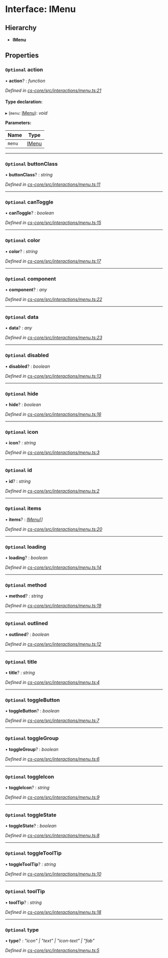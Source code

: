 # Interface: IMenu

## Hierarchy

* **IMenu**

## Properties

### `Optional` action

• **action**? : *function*

*Defined in [cs-core/src/interactions/menu.ts:21](https://github.com/RichardHovenkamp/csnext/blob/c891e154/packages/cs-core/src/interactions/menu.ts#L21)*

#### Type declaration:

▸ (`menu`: [IMenu](_cs_core_src_interactions_menu_.imenu.md)): *void*

**Parameters:**

Name | Type |
------ | ------ |
`menu` | [IMenu](_cs_core_src_interactions_menu_.imenu.md) |

___

### `Optional` buttonClass

• **buttonClass**? : *string*

*Defined in [cs-core/src/interactions/menu.ts:11](https://github.com/RichardHovenkamp/csnext/blob/c891e154/packages/cs-core/src/interactions/menu.ts#L11)*

___

### `Optional` canToggle

• **canToggle**? : *boolean*

*Defined in [cs-core/src/interactions/menu.ts:15](https://github.com/RichardHovenkamp/csnext/blob/c891e154/packages/cs-core/src/interactions/menu.ts#L15)*

___

### `Optional` color

• **color**? : *string*

*Defined in [cs-core/src/interactions/menu.ts:17](https://github.com/RichardHovenkamp/csnext/blob/c891e154/packages/cs-core/src/interactions/menu.ts#L17)*

___

### `Optional` component

• **component**? : *any*

*Defined in [cs-core/src/interactions/menu.ts:22](https://github.com/RichardHovenkamp/csnext/blob/c891e154/packages/cs-core/src/interactions/menu.ts#L22)*

___

### `Optional` data

• **data**? : *any*

*Defined in [cs-core/src/interactions/menu.ts:23](https://github.com/RichardHovenkamp/csnext/blob/c891e154/packages/cs-core/src/interactions/menu.ts#L23)*

___

### `Optional` disabled

• **disabled**? : *boolean*

*Defined in [cs-core/src/interactions/menu.ts:13](https://github.com/RichardHovenkamp/csnext/blob/c891e154/packages/cs-core/src/interactions/menu.ts#L13)*

___

### `Optional` hide

• **hide**? : *boolean*

*Defined in [cs-core/src/interactions/menu.ts:16](https://github.com/RichardHovenkamp/csnext/blob/c891e154/packages/cs-core/src/interactions/menu.ts#L16)*

___

### `Optional` icon

• **icon**? : *string*

*Defined in [cs-core/src/interactions/menu.ts:3](https://github.com/RichardHovenkamp/csnext/blob/c891e154/packages/cs-core/src/interactions/menu.ts#L3)*

___

### `Optional` id

• **id**? : *string*

*Defined in [cs-core/src/interactions/menu.ts:2](https://github.com/RichardHovenkamp/csnext/blob/c891e154/packages/cs-core/src/interactions/menu.ts#L2)*

___

### `Optional` items

• **items**? : *[IMenu](_cs_core_src_interactions_menu_.imenu.md)[]*

*Defined in [cs-core/src/interactions/menu.ts:20](https://github.com/RichardHovenkamp/csnext/blob/c891e154/packages/cs-core/src/interactions/menu.ts#L20)*

___

### `Optional` loading

• **loading**? : *boolean*

*Defined in [cs-core/src/interactions/menu.ts:14](https://github.com/RichardHovenkamp/csnext/blob/c891e154/packages/cs-core/src/interactions/menu.ts#L14)*

___

### `Optional` method

• **method**? : *string*

*Defined in [cs-core/src/interactions/menu.ts:19](https://github.com/RichardHovenkamp/csnext/blob/c891e154/packages/cs-core/src/interactions/menu.ts#L19)*

___

### `Optional` outlined

• **outlined**? : *boolean*

*Defined in [cs-core/src/interactions/menu.ts:12](https://github.com/RichardHovenkamp/csnext/blob/c891e154/packages/cs-core/src/interactions/menu.ts#L12)*

___

### `Optional` title

• **title**? : *string*

*Defined in [cs-core/src/interactions/menu.ts:4](https://github.com/RichardHovenkamp/csnext/blob/c891e154/packages/cs-core/src/interactions/menu.ts#L4)*

___

### `Optional` toggleButton

• **toggleButton**? : *boolean*

*Defined in [cs-core/src/interactions/menu.ts:7](https://github.com/RichardHovenkamp/csnext/blob/c891e154/packages/cs-core/src/interactions/menu.ts#L7)*

___

### `Optional` toggleGroup

• **toggleGroup**? : *boolean*

*Defined in [cs-core/src/interactions/menu.ts:6](https://github.com/RichardHovenkamp/csnext/blob/c891e154/packages/cs-core/src/interactions/menu.ts#L6)*

___

### `Optional` toggleIcon

• **toggleIcon**? : *string*

*Defined in [cs-core/src/interactions/menu.ts:9](https://github.com/RichardHovenkamp/csnext/blob/c891e154/packages/cs-core/src/interactions/menu.ts#L9)*

___

### `Optional` toggleState

• **toggleState**? : *boolean*

*Defined in [cs-core/src/interactions/menu.ts:8](https://github.com/RichardHovenkamp/csnext/blob/c891e154/packages/cs-core/src/interactions/menu.ts#L8)*

___

### `Optional` toggleToolTip

• **toggleToolTip**? : *string*

*Defined in [cs-core/src/interactions/menu.ts:10](https://github.com/RichardHovenkamp/csnext/blob/c891e154/packages/cs-core/src/interactions/menu.ts#L10)*

___

### `Optional` toolTip

• **toolTip**? : *string*

*Defined in [cs-core/src/interactions/menu.ts:18](https://github.com/RichardHovenkamp/csnext/blob/c891e154/packages/cs-core/src/interactions/menu.ts#L18)*

___

### `Optional` type

• **type**? : *"icon" | "text" | "icon-text" | "fab"*

*Defined in [cs-core/src/interactions/menu.ts:5](https://github.com/RichardHovenkamp/csnext/blob/c891e154/packages/cs-core/src/interactions/menu.ts#L5)*
